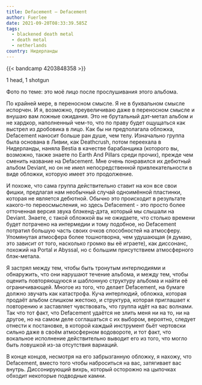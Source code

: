 ```yaml
---
title: Defacement — Defacement
author: Fuerlee
date: 2021-09-20T08:33:39.585Z
tags:
  - blackened death metal
  - death metal
  - netherlands
country: Нидерланды
---
```

{{< bandcamp 4203848358 >}}

1 head, 1 shotgun



Фото по теме: это моё лицо после прослушивания этого альбома.



По крайней мере, в переносном смысле. Я не в буквальном смысле испорчен. И я, возможно, преувеличиваю даже в переносном смысле и внушаю вам ложные ожидания. Это не брутальный дэт-метал альбом и не хардкор, наполненный чем-то, что по праву будет ощущаться как выстрел из дробовика в лицо. Как бы ни предполагала обложка, Defacement наносит больше ран душе, чем телу. Изначально группа была основана в Ливии, как Deathcrush, потом переехала в Нидерланды, наняла Bestia в качестве барабанщика (которого вы, возможно, также знаете по Earth And Pillars среди прочих), прежде чем сменить название на Defacement. Мне очень понравился их дебютный альбом Deviant, но он не имел непосредственной привлекательности в виде обложки, которую имеет это продолжение.



И похоже, что сама группа действительно ставит на кон все свои фишки, предлагая нам необычный случай одноимённой пластинки, которая не является дебютной. Обычно это происходит в результате какого-то переосмысления, но здесь Defacement - это просто более отточенная версия звука блэкенд-дэта, который мы слышали на Deviant. Знаете, с такой обложкой вы не ожидаете, что столько времени будет потрачено на интермедии и тому подобное, но Defacement потратил большую часть своих очков способностей на атмосферу. Упомянутая атмосфера более тошнотворна, чем удушающая (я думаю, это зависит от того, насколько громко вы её играете), как диссонанс, похожий на Portal и Abyssal, но с большим присутствием атмосферного блэк-метала.



Я застрял между тем, чтобы быть тронутым интерлюдиями и обнаружить, что они нарушают течение альбома, и между тем, чтобы оценить повторяющуюся и шаблонную структуру альбома и найти её ограничивающей. Многое из того, что делает Defacement, на бумаге должно звучать как катастрофа. Куча интерлюдий, обложка, которая продаёт альбом слишком жестоко, и структура, которая приглашает к повторению и заставляет чувствовать, что группа идёт на вас волнами. Так что тот факт, что Defacement удаётся не злить меня ни на то, ни на другое, но на самом деле соглашаться с их выбором, вероятно, следует отнести к постановке, в которой каждый инструмент бьёт чертовски сильно даже в своём атмосферном водовороте, и тот факт, что вокальное исполнение действительно выводит его из того, что могло быть ловушкой из-за отсутствия вариаций.



В конце концов, несмотря на его забрызганную обложку, я нахожу, что Defacement, вместо того чтобы наброситься на вас, затягивает вас внутрь. Диссонирующий вихрь, который осторожно на цыпочках обходит некоторые подводные камни.